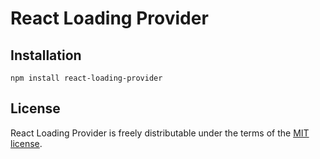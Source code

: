 # React Loading Provider

## Installation

```
npm install react-loading-provider
```

## License

React Loading Provider is freely distributable under the terms of the [MIT license](https://github.com/bradymholt/cronstrue/blob/master/LICENSE).
